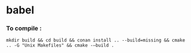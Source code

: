 # babel

### To compile :
`mkdir build && cd build && conan install .. --build=missing && cmake .. -G "Unix Makefiles" && cmake -–build . `
